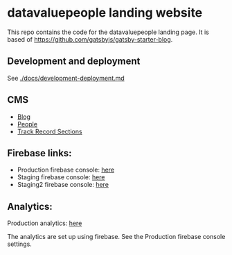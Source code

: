 # datavaluepeople landing website

This repo contains the code for the datavaluepeople landing page. It is based of https://github.com/gatsbyjs/gatsby-starter-blog.

## Development and deployment
See [./docs/development-deployment.md](./docs/development-deployment.md)

## CMS
- [Blog](./docs/blog.md)
- [People](./docs/people.md)
- [Track Record Sections](./docs/track-record-sections.md)

## Firebase links:
- Production firebase console: [here](https://console.firebase.google.com/project/dvp-landing-266011/overview)
- Staging firebase console: [here](https://console.firebase.google.com/project/dvp-landing-staging/overview)
- Staging2 firebase console: [here](https://console.firebase.google.com/project/dvp-landing-static/overview)

## Analytics:
Production analytics: [here](https://analytics.google.com/analytics/web/#/p220899285/reports/intelligenthome)

The analytics are set up using firebase. See the Production firebase console settings.
